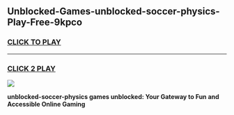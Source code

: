 
## Unblocked-Games-unblocked-soccer-physics-Play-Free-9kpco
<h3>
<a href="https://premium76.site?title=unblocked-soccer-physics&ref=09A">CLICK TO PLAY</a></h3>
<hr>

<h3>
<a href="https://premium76.site?title=unblocked-soccer-physics&ref=09A">CLICK 2 PLAY</a>
  
</h3>

<a href="https://premium76.site?title=unblocked-soccer-physics&ref=09A"><img src="https://clearcache.store/games.png"></a>


**unblocked-soccer-physics games unblocked: Your Gateway to Fun and Accessible Online Gaming**
